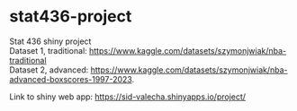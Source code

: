 # stat436-project
Stat 436 shiny project  
Dataset 1, traditional: https://www.kaggle.com/datasets/szymonjwiak/nba-traditional  
Dataset 2, advanced: https://www.kaggle.com/datasets/szymonjwiak/nba-advanced-boxscores-1997-2023.

Link to shiny web app: https://sid-valecha.shinyapps.io/project/

